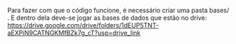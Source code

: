 Para fazer com que o código funcione, é necessário criar uma pasta bases/ . E dentro dela deve-se jogar as bases de dados que estão no drive: https://drive.google.com/drive/folders/1dEUP5TNT-aEXPiN9CATNGKMfBZk7g_cT?usp=drive_link
